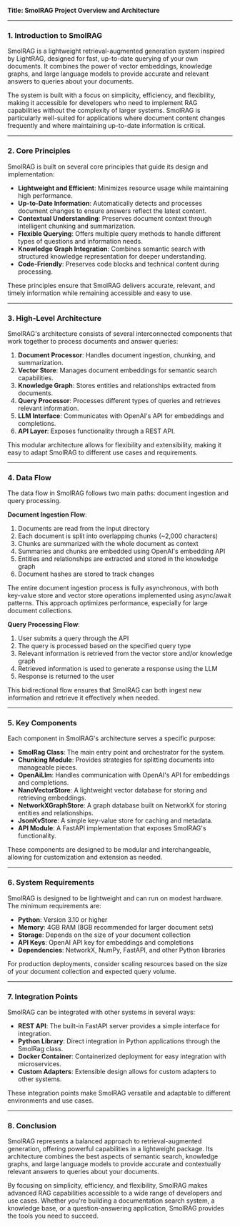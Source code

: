 **Title: SmolRAG Project Overview and Architecture**

---

### **1. Introduction to SmolRAG**

SmolRAG is a lightweight retrieval-augmented generation system inspired by LightRAG, designed for fast, up-to-date querying of your own documents. It combines the power of vector embeddings, knowledge graphs, and large language models to provide accurate and relevant answers to queries about your documents.

The system is built with a focus on simplicity, efficiency, and flexibility, making it accessible for developers who need to implement RAG capabilities without the complexity of larger systems. SmolRAG is particularly well-suited for applications where document content changes frequently and where maintaining up-to-date information is critical.

---

### **2. Core Principles**

SmolRAG is built on several core principles that guide its design and implementation:

- **Lightweight and Efficient**: Minimizes resource usage while maintaining high performance.
- **Up-to-Date Information**: Automatically detects and processes document changes to ensure answers reflect the latest content.
- **Contextual Understanding**: Preserves document context through intelligent chunking and summarization.
- **Flexible Querying**: Offers multiple query methods to handle different types of questions and information needs.
- **Knowledge Graph Integration**: Combines semantic search with structured knowledge representation for deeper understanding.
- **Code-Friendly**: Preserves code blocks and technical content during processing.

These principles ensure that SmolRAG delivers accurate, relevant, and timely information while remaining accessible and easy to use.

---

### **3. High-Level Architecture**

SmolRAG's architecture consists of several interconnected components that work together to process documents and answer queries:

1. **Document Processor**: Handles document ingestion, chunking, and summarization.
2. **Vector Store**: Manages document embeddings for semantic search capabilities.
3. **Knowledge Graph**: Stores entities and relationships extracted from documents.
4. **Query Processor**: Processes different types of queries and retrieves relevant information.
5. **LLM Interface**: Communicates with OpenAI's API for embeddings and completions.
6. **API Layer**: Exposes functionality through a REST API.

This modular architecture allows for flexibility and extensibility, making it easy to adapt SmolRAG to different use cases and requirements.

---

### **4. Data Flow**

The data flow in SmolRAG follows two main paths: document ingestion and query processing.

**Document Ingestion Flow**:
1. Documents are read from the input directory
2. Each document is split into overlapping chunks (~2,000 characters)
3. Chunks are summarized with the whole document as context
4. Summaries and chunks are embedded using OpenAI's embedding API
5. Entities and relationships are extracted and stored in the knowledge graph
6. Document hashes are stored to track changes

The entire document ingestion process is fully asynchronous, with both key-value store and vector store operations implemented using async/await patterns. This approach optimizes performance, especially for large document collections.

**Query Processing Flow**:
1. User submits a query through the API
2. The query is processed based on the specified query type
3. Relevant information is retrieved from the vector store and/or knowledge graph
4. Retrieved information is used to generate a response using the LLM
5. Response is returned to the user

This bidirectional flow ensures that SmolRAG can both ingest new information and retrieve it effectively when needed.

---

### **5. Key Components**

Each component in SmolRAG's architecture serves a specific purpose:

- **SmolRag Class**: The main entry point and orchestrator for the system.
- **Chunking Module**: Provides strategies for splitting documents into manageable pieces.
- **OpenAiLlm**: Handles communication with OpenAI's API for embeddings and completions.
- **NanoVectorStore**: A lightweight vector database for storing and retrieving embeddings.
- **NetworkXGraphStore**: A graph database built on NetworkX for storing entities and relationships.
- **JsonKvStore**: A simple key-value store for caching and metadata.
- **API Module**: A FastAPI implementation that exposes SmolRAG's functionality.

These components are designed to be modular and interchangeable, allowing for customization and extension as needed.

---

### **6. System Requirements**

SmolRAG is designed to be lightweight and can run on modest hardware. The minimum requirements are:

- **Python**: Version 3.10 or higher
- **Memory**: 4GB RAM (8GB recommended for larger document sets)
- **Storage**: Depends on the size of your document collection
- **API Keys**: OpenAI API key for embeddings and completions
- **Dependencies**: NetworkX, NumPy, FastAPI, and other Python libraries

For production deployments, consider scaling resources based on the size of your document collection and expected query volume.

---

### **7. Integration Points**

SmolRAG can be integrated with other systems in several ways:

- **REST API**: The built-in FastAPI server provides a simple interface for integration.
- **Python Library**: Direct integration in Python applications through the SmolRag class.
- **Docker Container**: Containerized deployment for easy integration with microservices.
- **Custom Adapters**: Extensible design allows for custom adapters to other systems.

These integration points make SmolRAG versatile and adaptable to different environments and use cases.

---

### **8. Conclusion**

SmolRAG represents a balanced approach to retrieval-augmented generation, offering powerful capabilities in a lightweight package. Its architecture combines the best aspects of semantic search, knowledge graphs, and large language models to provide accurate and contextually relevant answers to queries about your documents.

By focusing on simplicity, efficiency, and flexibility, SmolRAG makes advanced RAG capabilities accessible to a wide range of developers and use cases. Whether you're building a documentation search system, a knowledge base, or a question-answering application, SmolRAG provides the tools you need to succeed.
